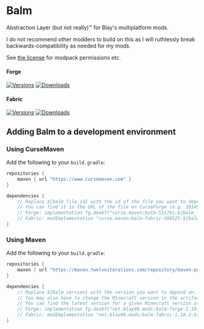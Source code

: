 # Balm

Abstraction Layer (but not really)™ for Blay's multiplatform mods.

I do not recommend other modders to build on this as I will ruthlessly break backwards-compatibility as needed for my
mods.

See [the license](LICENSE) for modpack permissions etc.

#### Forge

[![Versions](http://cf.way2muchnoise.eu/versions/531761_latest.svg)](https://www.curseforge.com/minecraft/mc-mods/balm)
[![Downloads](http://cf.way2muchnoise.eu/full_531761_downloads.svg)](https://www.curseforge.com/minecraft/mc-mods/balm)

#### Fabric

[![Versions](http://cf.way2muchnoise.eu/versions/500525_latest.svg)](https://www.curseforge.com/minecraft/mc-mods/balm-fabric)
[![Downloads](http://cf.way2muchnoise.eu/full_500525_downloads.svg)](https://www.curseforge.com/minecraft/mc-mods/balm-fabric)

## Adding Balm to a development environment

### Using CurseMaven

Add the following to your `build.gradle`:

```groovy
repositories {
    maven { url "https://www.cursemaven.com" }
}

dependencies {
    // Replace ${balm_file_id} with the id of the file you want to depend on.
    // You can find it in the URL of the file on CurseForge (e.g. 3914527).
    // Forge: implementation fg.deobf("curse.maven:balm-531761:${balm_file_id}")
    // Fabric: modImplementation "curse.maven:balm-fabric-500525:${balm_file_id}"
}
```

### Using Maven

Add the following to your `build.gradle`:

```groovy
repositories {
    maven { url "https://maven.twelveiterations.com/repository/maven-public/" }
}

dependencies {
    // Replace ${balm_version} with the version you want to depend on. 
    // You may also have to change the Minecraft version in the artifact name.
    // You can find the latest version for a given Minecraft version at https://maven.twelveiterations.com/service/rest/repository/browse/maven-public/net/blay09/mods/
    // Forge: implementation fg.deobf("net.blay09.mods:balm-forge-1.19.2:${balm_version}")
    // Fabric: modImplementation "net.blay09.mods:balm-fabric-1.19.2:${balm_version}"
}
```
